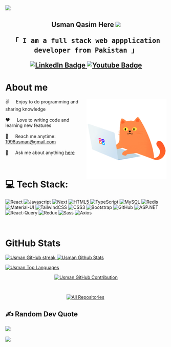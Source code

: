 <!-- Introduction -->
<img src="https://user-images.githubusercontent.com/73097560/115834477-dbab4500-a447-11eb-908a-139a6edaec5c.gif"> 
<h2 align="center">
Usman Qasim Here <img src="https://media.giphy.com/media/WUlplcMpOCEmTGBtBW/giphy.gif" width="30">
<p align="center"> 
  <samp>
    「 I am a full stack web appplication developer from <b>Pakistan</b> 」
  </samp>
</p>
<div align="center">
  <a href="https://www.linkedin.com/in/qasimusman/">
    <img src="https://img.shields.io/badge/LinkedIn-blue?style=for-the-badge&logo=linkedin&logoColor=white" alt="LinkedIn Badge"/>
  </a>
  <a href="mailto:1998usman@gmail.com">
    <img src="https://img.shields.io/badge/Gmail-D14836?style=for-the-badge&logo=gmail&logoColor=white" alt="Youtube Badge"/>
  </a>
</div>
</h2>

# About me

<p>
 <img align="right" width="250" src="./assets/cat_gif.gif" alt="Coding gif" />
  
 ✌️ &emsp; Enjoy to do programming and sharing knowledge <br/><br/>
 ❤️ &emsp; Love to writing code and learning new features<br/><br/>
 📧 &emsp; Reach me anytime: 1998usman@gmail.com<br/><br/>
 💬 &emsp; Ask me about anything [here](https://github.com/UsmanQasim/UsmanQasim/issues)
</p>

<br/>

# 💻 Tech Stack:

![React](https://img.shields.io/badge/react.js-%23ED8B00.svg?style=for-the-badge&logo=react&logoColor=white)
![Javascript](https://img.shields.io/badge/javascript-%236DB33F.svg?style=for-the-badge&logo=javascript&logoColor=white)
![Next](https://img.shields.io/badge/nextjs-%23000000.svg?style=for-the-badge&logo=next.js&logoColor=white)
![HTML5](https://img.shields.io/badge/html5-%23E34F26.svg?style=for-the-badge&logo=html5&logoColor=white)
![TypeScript](https://img.shields.io/badge/typescript-%230072C6.svg?style=for-the-badge&logo=typescript&logoColor=white)
![MySQL](https://img.shields.io/badge/mysql-%234479A1.svg?style=for-the-badge&logo=mysql&logoColor=white)
![Redis](https://img.shields.io/badge/redis-%23DC382D.svg?style=for-the-badge&logo=redis&logoColor=white)
![Material-UI](https://img.shields.io/badge/Material%20UI-%230081CB.svg?style=for-the-badge&logo=mui&logoColor=white)
![TailwindCSS](https://img.shields.io/badge/tailwindcss-%2338B2AC.svg?style=for-the-badge&logo=tailwind-css&logoColor=white)
![CSS3](https://img.shields.io/badge/css3-%231572B6.svg?style=for-the-badge&logo=css3&logoColor=white)
![Bootstrap](https://img.shields.io/badge/bootstrap-%237952B3.svg?style=for-the-badge&logo=bootstrap&logoColor=white)
![GitHub](https://img.shields.io/badge/github-%23121011.svg?style=for-the-badge&logo=github&logoColor=white)
![ASP.NET](https://img.shields.io/badge/ASP.NET-%235C2D91.svg?style=for-the-badge&logo=dot-net&logoColor=white)
![React-Query](https://img.shields.io/badge/React--Query-%236482F5?style=for-the-badge&logo=react-query&logoColor=white)
![Redux](https://img.shields.io/badge/redux-%23764ABC.svg?style=for-the-badge&logo=redux&logoColor=white)
![Sass](https://img.shields.io/badge/sass-%23CC6699.svg?style=for-the-badge&logo=sass&logoColor=white)
![Axios](https://img.shields.io/badge/axios-%23A62324.svg?style=for-the-badge&logo=axios&logoColor=white)

<br>

# GitHub Stats

  <a href="https://github.com/usmanqasim">
    <img src="https://github-readme-streak-stats.herokuapp.com/?user=usmanqasim&theme=radical&border=7F3FBF&background=0D1117" alt="Usman GitHub streak" height="192px" width="49.5%"/>
    <a href="https://github.com/usmanqasim"><img alt="Usman Github Stats" src="https://denvercoder1-github-readme-stats.vercel.app/api?username=usmanqasim&show_icons=true&count_private=true&theme=react&border_color=7F3FBF&bg_color=0D1117&title_color=F85D7F&icon_color=F8D866" height="192px" width="49.5%"/></a>
  </a>

<a href="https://github.com/usmanqasim"><img alt="Usman Top Languages" src="https://denvercoder1-github-readme-stats.vercel.app/api/top-langs/?username=usmanqasim&langs_count=8&layout=compact&theme=react&border_color=7F3FBF&bg_color=0D1117&title_color=F85D7F&icon_color=F8D866" height="192px" width="100%"/></a>

<p align="center">
  <a href="https://github.com/usmanqasim">
    <img src="https://github-profile-summary-cards.vercel.app/api/cards/profile-details?username=usmanqasim&theme=radical" alt="Usman GitHub Contribution"/>
  </a>
</p>

<br/>

<p align="center">
  <a href="https://github.com/usmanqasim?tab=repositories" target="_blank"><img alt="All Repositories" title="All Repositories" src="https://img.shields.io/badge/-All%20Repos-2962FF?style=for-the-badge&logo=koding&logoColor=white"/></a>
  <img src="https://komarev.com/ghpvc/?username=usmanqasim&style=flat-square&color=blue" alt=""/>
</p>

## ✍️ Random Dev Quote

![](https://quotes-github-readme.vercel.app/api?type=horizontal&theme=radical)
<br>

<img src="https://user-images.githubusercontent.com/73097560/115834477-dbab4500-a447-11eb-908a-139a6edaec5c.gif">

